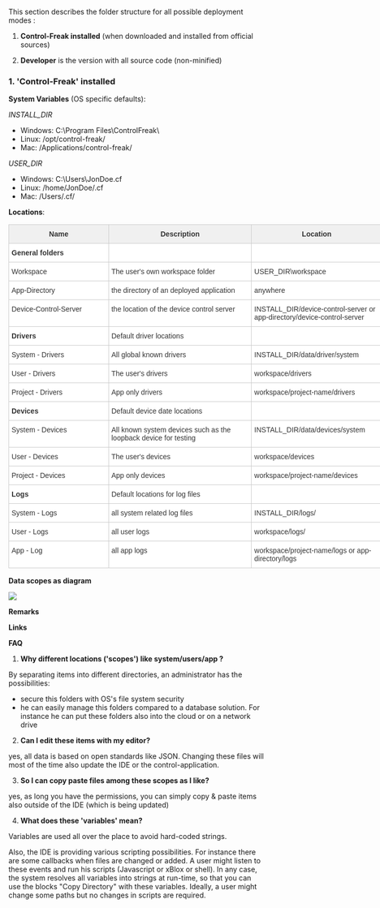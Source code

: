 
<style type="text/css">
.tg  {border-collapse:collapse;border-spacing:0;border-color:#ccc;}
.tg td{font-family:Arial, sans-serif;font-size:14px;padding:10px 5px;border-style:solid;border-width:1px;overflow:hidden;word-break:normal;border-color:#ccc;color:#333;background-color:#fff;}
.tg th{font-family:Arial, sans-serif;font-size:14px;font-weight:normal;padding:10px 5px;border-style:solid;border-width:1px;overflow:hidden;word-break:normal;border-color:#ccc;color:#333;background-color:#f0f0f0;}
.tg .tg-yw4l{vertical-align:top}
</style>

This section describes the folder structure for all possible deployment modes :

1.  **Control-Freak installed** (when downloaded and installed from official sources)

2. **Developer** is the version with all source code (non-minified)

### 1. 'Control-Freak' installed


**System Variables** (OS specific defaults):

*INSTALL_DIR*

- Windows:     C:\Program Files\ControlFreak\
- Linux: 	      /opt/control-freak/
- Mac:            /Applications/control-freak/

*USER_DIR*

- Windows:     C:\Users\JonDoe\.cf
- Linux: 	      /home/JonDoe/.cf
- Mac:            /Users/.cf/

**Locations**:

<style type="text/css">
.tg  {border-collapse:collapse;border-spacing:0;border-color:#ccc;}
.tg td{font-family:Arial, sans-serif;font-size:14px;padding:10px 5px;border-style:solid;border-width:1px;overflow:hidden;word-break:normal;border-color:#ccc;color:#333;background-color:#fff;}
.tg th{font-family:Arial, sans-serif;font-size:14px;font-weight:normal;padding:10px 5px;border-style:solid;border-width:1px;overflow:hidden;word-break:normal;border-color:#ccc;color:#333;background-color:#f0f0f0;}
.tg .tg-baqh{text-align:center;vertical-align:top}
.tg .tg-e3zv{font-weight:bold}
.tg .tg-amwm{font-weight:bold;text-align:center;vertical-align:top}
.tg .tg-yw4l{vertical-align:top}
.tg .tg-9hbo{font-weight:bold;vertical-align:top}
</style>
<table class="tg" style="undefined;table-layout: fixed; width: 988px">
<colgroup>
<col style="width: 197px">
<col style="width: 282px">
<col style="width: 257px">
<col style="width: 173px">
<col style="width: 79px">
</colgroup>
  <tr>
    <th class="tg-e3zv">Name</th>
    <th class="tg-e3zv">Description</th>
    <th class="tg-e3zv">Location</th>
    <th class="tg-amwm">Variable</th>
    <th class="tg-yw4l">Updates</th>
  </tr>
  <tr>
    <td class="tg-9hbo">General folders</td>
    <td class="tg-yw4l"></td>
    <td class="tg-yw4l"></td>
    <td class="tg-baqh"></td>
    <td class="tg-yw4l"></td>
  </tr>
  <tr>
    <td class="tg-yw4l">Workspace</td>
    <td class="tg-yw4l">The user's own workspace folder</td>
    <td class="tg-yw4l">USER_DIR\workspace<br></td>
    <td class="tg-baqh">workspace</td>
    <td class="tg-yw4l"></td>
  </tr>
  <tr>
    <td class="tg-yw4l">App-Directory</td>
    <td class="tg-yw4l">the directory of an deployed application</td>
    <td class="tg-yw4l">anywhere</td>
    <td class="tg-baqh">app-directory</td>
    <td class="tg-yw4l">optional</td>
  </tr>
  <tr>
    <td class="tg-yw4l">Device-Control-Server</td>
    <td class="tg-yw4l">the location of the device control server</td>
    <td class="tg-yw4l">INSTALL_DIR/device-control-server or app-directory/device-control-server</td>
    <td class="tg-yw4l">device-control-server</td>
    <td class="tg-yw4l">optional</td>
  </tr>
  <tr>
    <td class="tg-9hbo">Drivers</td>
    <td class="tg-yw4l">Default driver locations</td>
    <td class="tg-yw4l"></td>
    <td class="tg-baqh"></td>
    <td class="tg-yw4l"></td>
  </tr>
  <tr>
    <td class="tg-031e">System - Drivers</td>
    <td class="tg-031e">All global known drivers</td>
    <td class="tg-031e">INSTALL_DIR/data/driver/system</td>
    <td class="tg-baqh">system-drivers</td>
    <td class="tg-yw4l">yes</td>
  </tr>
  <tr>
    <td class="tg-031e">User - Drivers</td>
    <td class="tg-031e">The user's drivers</td>
    <td class="tg-031e">workspace/drivers</td>
    <td class="tg-baqh">user-drivers</td>
    <td class="tg-yw4l"></td>
  </tr>
  <tr>
    <td class="tg-yw4l">Project - Drivers</td>
    <td class="tg-yw4l">App only drivers</td>
    <td class="tg-yw4l">workspace/project-name/drivers</td>
    <td class="tg-baqh">project-drivers</td>
    <td class="tg-yw4l"></td>
  </tr>
  <tr>
    <td class="tg-9hbo">Devices</td>
    <td class="tg-yw4l">Default device date locations</td>
    <td class="tg-yw4l"></td>
    <td class="tg-baqh"></td>
    <td class="tg-yw4l"></td>
  </tr>
  <tr>
    <td class="tg-yw4l">System - Devices</td>
    <td class="tg-yw4l">All known system devices such as the loopback device for testing</td>
    <td class="tg-yw4l">INSTALL_DIR/data/devices/system</td>
    <td class="tg-baqh">system-devices</td>
    <td class="tg-yw4l">yes</td>
  </tr>
  <tr>
    <td class="tg-yw4l">User - Devices<br></td>
    <td class="tg-yw4l">The user's devices </td>
    <td class="tg-yw4l">workspace/devices</td>
    <td class="tg-baqh">user-devices</td>
    <td class="tg-yw4l"></td>
  </tr>
  <tr>
    <td class="tg-yw4l">Project - Devices</td>
    <td class="tg-yw4l">App only devices</td>
    <td class="tg-yw4l">workspace/project-name/devices</td>
    <td class="tg-baqh">project-devices</td>
    <td class="tg-yw4l"></td>
  </tr>
  <tr>
    <td class="tg-9hbo">Logs</td>
    <td class="tg-yw4l">Default locations for log files</td>
    <td class="tg-yw4l"></td>
    <td class="tg-baqh"></td>
    <td class="tg-yw4l"></td>
  </tr>
  <tr>
    <td class="tg-yw4l">System - Logs</td>
    <td class="tg-yw4l">all system related log files</td>
    <td class="tg-yw4l">INSTALL_DIR/logs/</td>
    <td class="tg-baqh">system-log-directory</td>
    <td class="tg-yw4l"></td>
  </tr>
  <tr>
    <td class="tg-yw4l">User - Logs</td>
    <td class="tg-yw4l">all user logs</td>
    <td class="tg-yw4l">workspace/logs/</td>
    <td class="tg-baqh">user-log-directory</td>
    <td class="tg-yw4l"></td>
  </tr>
  <tr>
    <td class="tg-yw4l">App - Log</td>
    <td class="tg-yw4l">all app logs</td>
    <td class="tg-yw4l">workspace/project-name/logs or app-directory/logs</td>
    <td class="tg-baqh">app-log-directory</td>
    <td class="tg-yw4l"></td>
  </tr>
</table>

**Data scopes as diagram**

<img src="../assets/folders/scopes.png" class="img-responsive center-block"  style="">

**Remarks**


**Links**

**FAQ**

1. **Why different locations ('scopes') like system/users/app ?** 

By separating items into different directories, an administrator 
has the possibilities: 
- secure this folders with OS's file system security
- he can easily manage this folders compared to a database solution. For instance he can put these folders also into the cloud or on a network drive

2. **Can I edit these items with my editor?**

yes, all data is based on open standards like JSON. Changing these files will most of the time also update the IDE or the control-application.

3. **So I can copy paste files among these scopes as I like?**

yes, as long you have the permissions, you can simply copy & paste items also outside of the IDE (which is being updated)

4. **What does these 'variables' mean?**

Variables are used all over the place to avoid hard-coded strings. 

Also, the IDE is providing various scripting possibilities. For instance there are some callbacks when files are changed or added. A user might listen to these events and run his scripts (Javascript or xBlox or shell). In any case, the system resolves all variables into strings at run-time, so that you can use the blocks "Copy Directory" with these variables. Ideally, a user might change some paths but no changes in scripts are required.











